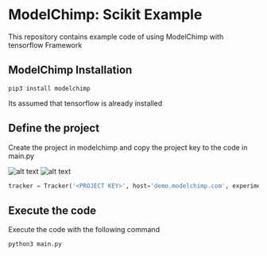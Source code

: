 # ModelChimp: Scikit Example

This repository contains example code of using ModelChimp with tensorflow Framework



## ModelChimp Installation


```shell
pip3 install modelchimp
```

Its assumed that tensorflow is already installed


## Define the project

Create the project in modelchimp and copy the project key to the code in main.py

![alt text](https://www.modelchimp.com/assets/img/docs/doc_project_definition.png )
![alt text](https://www.modelchimp.com/assets/img/docs/doc_project_key.png )

```python
tracker = Tracker('<PROJECT KEY>', host='demo.modelchimp.com', experiment_name='MNIST Classification') #MODELCHIMP
```

## Execute the code
Execute the code with the following command

```bash
python3 main.py
```
